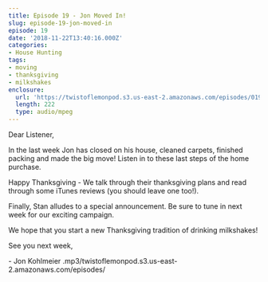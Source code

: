 ```yaml
---
title: Episode 19 - Jon Moved In!
slug: episode-19-jon-moved-in
episode: 19
date: '2018-11-22T13:40:16.000Z'
categories:
- House Hunting
tags:
- moving
- thanksgiving
- milkshakes
enclosure:
  url: 'https://twistoflemonpod.s3.us-east-2.amazonaws.com/episodes/019-lwatol-20181122.mp3'
  length: 222
  type: audio/mpeg
---
```


Dear Listener,

In the last week Jon has closed on his house, cleaned carpets, finished packing and made the big move! Listen in to these last steps of the home purchase.

Happy Thanksgiving - We talk through their thanksgiving plans and read through some iTunes reviews (you should leave one too!).

Finally, Stan alludes to a special announcement. Be sure to tune in next week for our exciting campaign.

We hope that you start a new Thanksgiving tradition of drinking milkshakes!

See you next week,

\- Jon Kohlmeier
.mp3/twistoflemonpod.s3.us-east-2.amazonaws.com/episodes/
